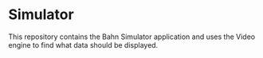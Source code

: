 # Simulator

This repository contains the Bahn Simulator application and uses the Video engine to find what data should be displayed.